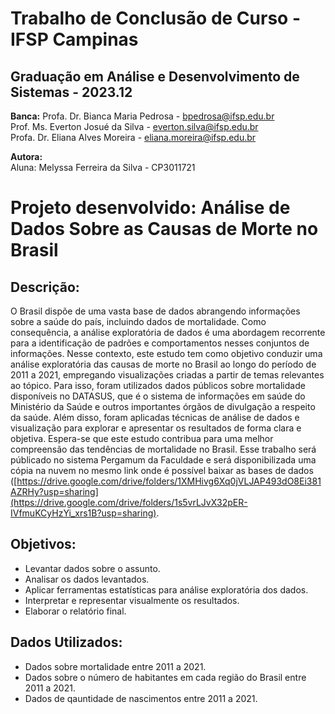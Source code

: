 # Trabalho de Conclusão de Curso - IFSP Campinas
## Graduação em Análise e Desenvolvimento de Sistemas - 2023.12

**Banca:**
Profa. Dr. Bianca Maria Pedrosa   - bpedrosa@ifsp.edu.br <br>
Prof.  Ms. Everton Josué da Silva - everton.silva@ifsp.edu.br <br>
Profa. Dr. Eliana Alves Moreira   - eliana.moreira@ifsp.edu.br               

**Autora:** <br>
Aluna: Melyssa Ferreira da Silva - CP3011721
# Projeto desenvolvido: Análise de Dados Sobre as Causas de Morte no Brasil

## **Descrição:**
O Brasil dispõe de uma vasta base de dados abrangendo informações sobre a saúde do país, incluindo dados de mortalidade. Como consequência, a análise exploratória de dados é uma abordagem recorrente para a identificação de padrões e comportamentos nesses conjuntos de informações. Nesse contexto, este estudo tem como objetivo conduzir uma análise exploratória das causas de morte no Brasil ao longo do período de 2011 a 2021, empregando visualizações criadas a partir de temas relevantes ao tópico. Para isso, foram utilizados dados públicos sobre mortalidade disponíveis no DATASUS, que é o sistema de informações em saúde do Ministério da Saúde e outros importantes órgãos de divulgação a respeito da saúde. Além disso, foram aplicadas técnicas de análise de dados e visualização para explorar e apresentar os resultados de forma clara e objetiva. Espera-se que este estudo contribua para uma melhor compreensão das tendências de mortalidade no Brasil. 
Esse trabalho será públicado no sistema Pergamum da Faculdade e será disponibilizada uma cópia na nuvem no mesmo link onde é possível baixar as bases de dados ([https://drive.google.com/drive/folders/1XMHivg6Xq0jVLJAP493dO8Ei381AZRHy?usp=sharing](https://drive.google.com/drive/folders/1s5vrLJvX32pER-IVfmuKCyHzYi_xrs1B?usp=sharing).


## **Objetivos:**
- Levantar dados sobre o assunto.
- Analisar os dados levantados.
- Aplicar ferramentas estatísticas para análise exploratória dos dados.
- Interpretar e representar visualmente  os resultados.
- Elaborar o relatório final.


## **Dados Utilizados:**
- Dados sobre mortalidade entre 2011 a 2021.
- Dados sobre o número de habitantes em cada região do Brasil entre 2011 a 2021.
- Dados de qauntidade de nascimentos entre 2011 a 2021.

